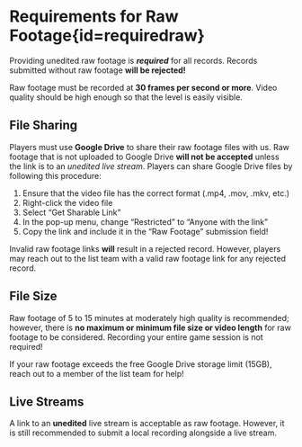 <div class='panel fade js-scroll-anim' data-anim='fade'>

# Requirements for Raw Footage{id=requiredraw}

Providing unedited raw footage is ***required*** for all records. Records submitted without raw footage **will be rejected!**

Raw footage must be recorded at **30 frames per second or more**. Video quality should be high enough so that the level is easily visible.
  
## File Sharing

Players must use **Google Drive** to share their raw footage files with us. Raw footage that is not uploaded to Google Drive **will not be accepted** unless the link is to an *unedited live stream*. Players can share Google Drive files by following this procedure:

1. Ensure that the video file has the correct format (.mp4, .mov, .mkv, etc.)</br>
2. Right-click the video file</br>
3. Select “Get Sharable Link”</br>
4. In the pop-up menu, change “Restricted” to “Anyone with the link”</br>
5. Copy the link and include it in the “Raw Footage” submission field!</br>

Invalid raw footage links **will** result in a rejected record. However, players may reach out to the list team with a valid raw footage link for any rejected record.

## File Size

Raw footage of 5 to 15 minutes at moderately high quality is recommended; however, there is **no maximum or minimum file size or video length** for raw footage to be considered. Recording your entire game session is not required!

If your raw footage exceeds the free Google Drive storage limit (15GB), reach out to a member of the list team for help!

## Live Streams

A link to an **unedited** live stream is acceptable as raw footage. However, it is still recommended to submit a local recording alongside a live stream.

</div>
